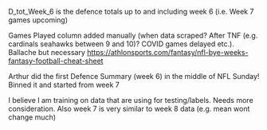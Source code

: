 D_tot_Week_6 is the defence totals up to and including week 6 (i.e. Week 7 games upcoming)

Games Played column added manually (when data scraped? After TNF (e.g. cardinals seahawks between 9 and 10)? COVID games delayed etc.). Ballache but necessary
https://athlonsports.com/fantasy/nfl-bye-weeks-fantasy-football-cheat-sheet


Arthur did the first Defence Summary (week 6) in the middle of NFL Sunday! Binned it and started from week 7


I believe I am training on data that are using for testing/labels. Needs more consideration.
Also week 7 is very similar to week 8 data (e.g. mean wont change much)